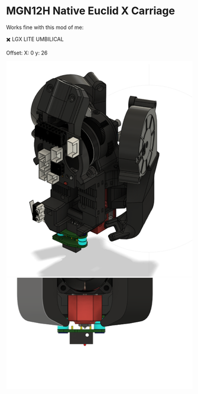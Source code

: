 # MGN12H Native Euclid X Carriage


Works fine with this mod of me:

✖️ LGX LITE UMBILICAL

Offset: 
X: 0
y: 26

![1](images/2022-04-16T22_53_09.png)
![2](images/2022-04-27T18_38_38.png)


